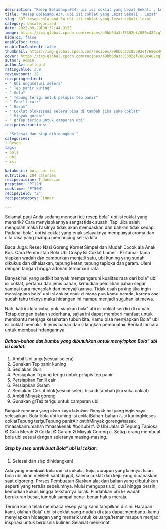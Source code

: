 ```yaml
---
description: "Resep Bola&amp;#34; ubi isi coklat yang Lezat Sekali , Lezat"
title: "Resep Bola&amp;#34; ubi isi coklat yang Lezat Sekali , Lezat"
slug: 697-resep-bola-and-34-ubi-isi-coklat-yang-lezat-sekali-lezat
category: Uncategorized
date: 2022-09-29T00:37:44.915Z
image: https://img-global.cpcdn.com/recipes/a9bb6da3c85392ef/680x482cq70/bola-ubi-isi-coklat-foto-resep-utama.jpg
hideToc: false
enableToc: true
enableTocContent: false
thumbnail: https://img-global.cpcdn.com/recipes/a9bb6da3c85392ef/680x482cq70/bola-ubi-isi-coklat-foto-resep-utama.jpg
cover: https://img-global.cpcdn.com/recipes/a9bb6da3c85392ef/680x482cq70/bola-ubi-isi-coklat-foto-resep-utama.jpg
author: Admin
authorAv: notfound
ratingvalue: 3.9
reviewcount: 20
recipeingredient:
- " Ubi ungusesuai selera"
- " Tep panir kuning"
- " Gula"
- " Tepung terigu untuk pelapis tep panir"
- " Fanili cair"
- " Garam"
- " Coklat bloksesuai selera bisa di tambah jika suka coklat"
- " Minyak goreng"
- " grTep terigu untuk campuran ubi"
recipeinstructions:

- "Selesai dan siap dihidangkan!"
categories:
- Resep
tags:
- bola
- ubi
- isi

katakunci: bola ubi isi 
nutrition: 284 calories
recipecuisine: Indonesian
preptime: "PT12M"
cooktime: "PT50M"
recipeyield: "2"
recipecategory: Dinner

---
```



Selamat pagi Anda sedang mencari ide resep bola&#34; ubi isi coklat yang menarik? Cara menyiapkannya sangat tidak susah. Tapi Jika salah mengolah maka hasilnya tidak akan memuaskan dan bahkan tidak sedap. Padahal bola&#34; ubi isi coklat yang enak selayaknya mempunyai aroma dan cita rasa yang mampu memancing selera kita.


Baca Juga: Resep Nasi Goreng Kornet Simpel dan Mudah Cocok ala Anak Kos. Cara Pembuatan Bola Ubi Crispy Isi Coklat Lumer : Pertama- tama siapkan wadah dan campurkan menjadi satu, ubi kuning yang sudah dikukus dan dihaluskan, tepung ketan, tepung tapioka dan garam. Uleni dengan tangan hingga adonan tercampur rata.

Banyak hal yang sedikit banyak mempengaruhi kualitas rasa dari bola&#34; ubi isi coklat, pertama dari jenis bahan, kemudian pemilihan bahan segar sampai cara mengolah dan menyajikannya. Tidak usah pusing jika ingin menyiapkan bola&#34; ubi isi coklat enak di mana pun kamu berada, karena asal sudah tahu triknya maka hidangan ini mampu menjadi suguhan istimewa.


Nah, kali ini kita coba, yuk, siapkan bola&#34; ubi isi coklat sendiri di rumah. Tetap dengan bahan sederhana, sajian ini dapat memberi manfaat untuk membantu menjaga kesehatan tubuh kita. Kamu bisa menyiapkan Bola&#34; ubi isi coklat memakai 9 jenis bahan dan 0 langkah pembuatan. Berikut ini cara untuk membuat hidangannya.

<!--inarticleads1-->

##### Bahan-bahan dan bumbu yang dibutuhkan untuk menyiapkan Bola&#34; ubi isi coklat:

1. Ambil  Ubi ungu(sesuai selera)
1. Gunakan  Tep panir kuning
1. Sediakan  Gula
1. Persiapkan  Tepung terigu untuk pelapis tep panir
1. Persiapkan  Fanili cair
1. Persiapkan  Garam
1. Sediakan  Coklat blok(sesuai selera bisa di tambah jika suka coklat)
1. Ambil  Minyak goreng
1. Gunakan  grTep terigu untuk campuran ubi


Banyak rencana yang akan saya lakukan. Banyak hal yang ingin saya selesaikan. Bola-bola ubi kuning isi coklatBahan-bahan :Ubi kuningMeses coklatTepung teriguTepung panirAir putihMinyak goreng#masak #masakanrumahan #masakenak #bolaubi #. Ø Ubi Jalar Ø Tepung Tapioka Ø Gula Merah Ø Coklat Ø Garam Ø Minyak Goreng c. Setiap orang membuat bola ubi sesuai dengan seleranya masing-masing. 

<!--inarticleads2-->

##### Step by step untuk buat Bola&#34; ubi isi coklat:


1. Selesai dan siap dihidangkan!

Ada yang membuat bola ubi isi cokelat, keju, ataupun yang lainnya. Isian bola ubi akan meleleh saat digigit, karena coklat dan keju yang dipanaskan saat digoreng. Proses Pembuatan Siapkan alat dan bahan yang dibutuhkan seperti yang tertulis sebelumnya. Mulai mengupas ubi, cuci hingga bersih, kemudian kukus hingga teksturnya lunak. Pindahkan ubi ke wadah berukuran besar, tumbuk sampai benar-benar halus merata. 

Terima kasih telah membaca resep yang kami tampilkan di sini. Harapan kami, olahan Bola&#34; ubi isi coklat yang mudah di atas dapat membantu kamu menyiapkan hidangan yang menarik untuk keluarga/teman maupun menjadi inspirasi untuk berbisnis kuliner. Selamat menikmati
